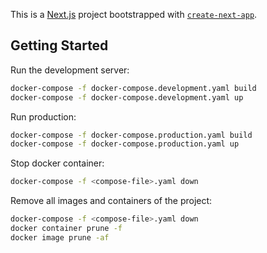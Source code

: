 This is a [Next.js](https://nextjs.org/) project bootstrapped with [`create-next-app`](https://github.com/vercel/next.js/tree/canary/packages/create-next-app).

## Getting Started

Run the development server:

```bash
docker-compose -f docker-compose.development.yaml build
docker-compose -f docker-compose.development.yaml up
```

Run production:

```bash
docker-compose -f docker-compose.production.yaml build
docker-compose -f docker-compose.production.yaml up
```

Stop docker container:

```bash
docker-compose -f <compose-file>.yaml down
```

Remove all images and containers of the project:

```bash
docker-compose -f <compose-file>.yaml down
docker container prune -f
docker image prune -af
```
